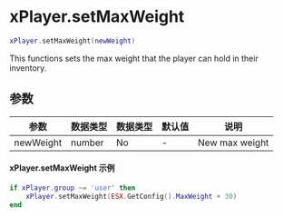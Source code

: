 # xPlayer.setMaxWeight

```lua
xPlayer.setMaxWeight(newWeight)
```

This functions sets the max weight that the player can hold in their inventory.

## 参数

| 参数  | 数据类型 | 数据类型 | 默认值 | 说明    |
|-----------|-----------|----------|---------------|----------------|
| newWeight | number    | No       | -             | New max weight |

#### xPlayer.setMaxWeight 示例

```lua
if xPlayer.group ~= 'user' then
	xPlayer.setMaxWeight(ESX.GetConfig().MaxWeight + 30)
end
```
